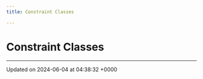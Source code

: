 ```yaml
---
title: Constraint Classes

---
```


# Constraint Classes








-------------------------------

Updated on 2024-06-04 at 04:38:32 +0000